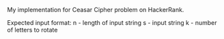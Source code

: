 My implementation for Ceasar Cipher problem on HackerRank. 

Expected input format:
n - length of input string
s - input string
k - number of letters to rotate
